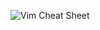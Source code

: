 
![Vim Cheat Sheet](https://user-images.githubusercontent.com/111068556/221405035-72b817b4-b6f4-4a30-9147-cb798901d69a.jpg)
